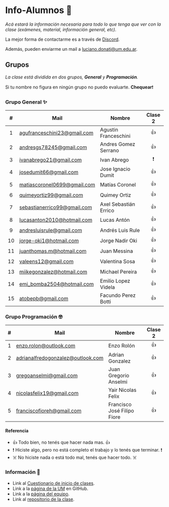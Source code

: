 # Info-Alumnos 🚀

_Acá estará la información necesaria para todo lo que tenga que ver con la clase (exámenes, material, información general, etc)._

La mejor forma de contactarme es a través de [Discord](https://discord.gg/3tDrNN).

Además, pueden enviarme un mail a luciano.donati@um.edu.ar.



## Grupos 

_La clase está dividida en dos grupos, **General** y **Programación**._

Si tu nombre no figura en ningún grupo no puedo evaluarte.  **Chequear**:heavy_exclamation_mark:


### Grupo General :sparkles:

| #    | Mail                        | Nombre                | Clase 2 |
| :--: | --------------------------- | --------------------- |:-:|
| 1    | agufranceschini23@gmail.com | Agustin Franceschini  |:+1:|
| 2    | andresgs78245@gmail.com     | Andres Gomez Serrano  |:+1:|
| 3    | ivanabrego21@gmail.com      | Ivan Abrego           |:heavy_exclamation_mark:|
| 4    | josedumit66@gmail.com       | Jose Ignacio Dumit    |:+1:|
| 5    | matiascoronel0699@gmail.com | Matías Coronel        |:+1:|
| 6    | quimeyortiz99@gmail.com     | Quimey Ortiz          |:+1:|
| 7    | sebastianerrico99@gmail.com | Axel Sebastián Errico |:+1:|
| 8    | lucasanton2010@hotmail.com  | Lucas Antón           |:+1:|
| 9    | andresluisrule@gmail.com    | Andrés Luis Rule      |:+1:|
| 10   | jorge-oki1@hotmail.com      | Jorge Nadir Oki       |:+1:|
| 11   | juanthomas.m@hotmail.com    | Juan Messina          |:+1:|
| 12   | valeens12@gmail.com         | Valentina Sosa        |:+1:|
| 13   | miikegonzalez@hotmail.com   | Michael Pereira			 |:+1:|
| 14   | emi_bomba2504@hotmail.com   | Emilio Lopez Videla	 |:+1:|
| 15   | atobepb@gmail.com           | Facundo Perez Botti   |:+1:|

### Grupo Programación :nerd_face:

| # | Mail                             | Nombre						          | Clase 2|
|:-:| -------------------------------- | -------------------------- |:-:|
| 1 | enzo.rolon@outlook.com           | Enzo Rolón			            |:+1:|
| 2 | adrianalfredogonzalez@outlook.com| Adrian Gonzalez		      	|:+1:|
| 3 | gregoanselmi@gmail.com      	   | Juan Gregorio Anselmi		  |:+1:|
| 4 | nicolasfelix19@gmail.com         | Yair Nicolas Felix		    	|:+1:|
| 5 | franciscofioreh@gmail.com        | Francisco José Filipo Fiore|:+1:|


#### Referencia

- :+1: Todo bien, no tenés que hacer nada mas. :+1:
- :heavy_exclamation_mark: Hiciste algo, pero no está completo el trabajo y lo tenés que terminar. :heavy_exclamation_mark:
- :skull_and_crossbones: No hiciste nada o está todo mal, tenés que hacer todo. :skull_and_crossbones:

### Información 🔧

- Link al [Cuestionario de inicio de clases](https://forms.gle/NYiuDneyZy38wEfU9).
- Link a la [página de la UM](https://github.com/UniversidadDeMendoza/) en GitHub.
- Link a la [página del equipo](https://github.com/orgs/UniversidadDeMendoza/teams/tercer-ano-2020).
- Link al [repositorio de la clase](https://github.com/UniversidadDeMendoza/ProgramacionUM2020).
